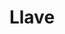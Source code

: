 ---
title: Llave
date: 
draft: false

# descripcion
description : Pulsera de plata 925 y microcubic

materials: Plata 925

color: Plateado

dimensions: 20cm largo

code: 03-21-0522

type: "Pulseras"

categories: []

price: $3.940,00

# Images
# first image will be shown in the product page
images:
  # - image: "images/path_to_image"
  # La ubicacion de las imagenes es imagenes/Pulseras/Pulseras.Microcubic/03-21-0522-llave
  - image: "./images/pulseras/microcubic/03-21-0522.JPG"
---